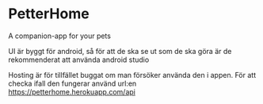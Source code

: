 # PetterHome
A companion-app for your pets

UI är byggt för android, så för att de ska se ut som de ska göra är de rekommenderat att använda android studio

Hosting är för tillfället buggat om man försöker använda den i appen. För att checka ifall den fungerar använd url:en https://petterhome.herokuapp.com/api
